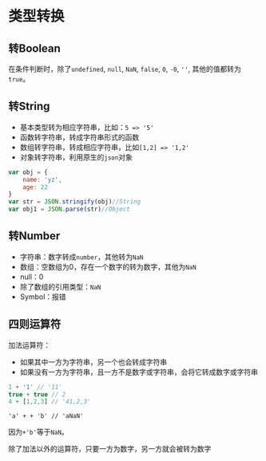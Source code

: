 # 类型转换



## 转Boolean

在条件判断时，除了`undefined`, `null`, `NaN`, `false`, `0`, `-0`, `''`, 其他的值都转为`true`。

 

## 转String

- 基本类型转为相应字符串，比如：`5 => '5'`
- 函数转字符串，转成字符串形式的函数
- 数组转字符串，转成相应字符串，比如`[1,2] => '1,2'`
- 对象转字符串，利用原生的`json`对象

```javascript
var obj = {
	name: 'yz',
	age: 22
}
var str = JSON.stringify(obj)//String
var obj1 = JSON.parse(str)//Object
```



## 转Number

- 字符串：数字转成`number`，其他转为`NaN`
- 数组：空数组为0，存在一个数字的转为数字，其他为`NaN`
- null：0
- 除了数组的引用类型：`NaN`
- Symbol：报错



## 四则运算符

加法运算符：

- 如果其中一方为字符串，另一个也会转成字符串
- 如果没有一方为字符串，且一方不是数字或字符串，会将它转成数字或字符串

```javascript
1 + '1' // '11'
true + true // 2
4 + [1,2,3] // '41,2,3'
```

```
'a' + + 'b' // 'aNaN'
```

因为`+'b'`等于`NaN`。



除了加法以外的运算符，只要一方为数字，另一方就会被转为数字

